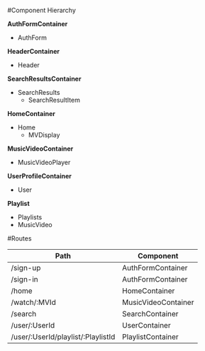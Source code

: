 #Component Hierarchy

**AuthFormContainer**
- AuthForm

**HeaderContainer**
- Header

**SearchResultsContainer**
- SearchResults
  - SearchResultItem

**HomeContainer**
- Home
  - MVDisplay

**MusicVideoContainer**
- MusicVideoPlayer

**UserProfileContainer**
- User

**Playlist**
- Playlists
- MusicVideo

#Routes

| Path                               | Component           |
| ---------------------------------- | ------------------- |
| /sign-up                           | AuthFormContainer   |
| /sign-in                           | AuthFormContainer   |
| /home                              | HomeContainer       |
| /watch/:MVId                       | MusicVideoContainer |
| /search                            | SearchContainer     |
| /user/:UserId                      | UserContainer       |
| /user/:UserId/playlist/:PlaylistId | PlaylistContainer   |
